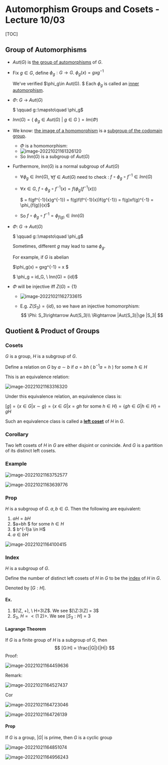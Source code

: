 # Automorphism Groups and Cosets - Lecture 10/03

[TOC]

## Group of Automorphisms

* $Aut(G)$ is <u>the group of automorphisms</u> of $G$. 

* Fix $g\in G,$  define $\phi_g:G \rightarrow G$. $\phi_g(x) = gxg^{-1}$

    We've verified $\phi_g\in Aut(G). $   Each $\phi_g$ is called an <u>inner automorphism</u>.

* $\Phi :\ G\ \rightarrow \ Aut(G)$

  $ \qquad g\:\:\mapsto\quad  \phi_g$

* $Inn(G) = \{\ \phi_g\in Aut(G)\  |\ g\in G\ \} = Im(\Phi)$

* We know:  <u>the image of a homomorphism</u> is a <u>subgroup of the codomain group</u>.

    * $\Phi$ is a homomorphism:
    * ![image-20221021161326120](./image-20221021161326120.png)
    * So $Inn(G)$ is a subgroup of $Aut(G)$

* Furthermore, $Inn(G)$ is  a normal subgroup of $Aut(G)$

    * $\forall \phi_g\in Inn(G)$, $\forall f\in Aut(G)$ need to check : $f\circ\phi_g\circ f^{-1}\in Inn(G)$

    * $\forall x \in G, \ f\circ\phi_g\circ f^{-1}(x) = f(\phi_g(f^{-1}(x)))$

        $ = f(gf^{-1}(x)g^{-1}) = f(g)f(f^{-1}(x))f(g^{-1}) = f(g)xf(g)^{-1} = \phi_{f(g)}(x)$

    * So $f\circ\phi_g\circ f^{-1} = \phi_{f(g)}\in Inn(G)$

* $\Phi :\ G\ \rightarrow \ Aut(G)$

  $ \qquad g\:\:\mapsto\quad  \phi_g$

    Sometimes, different $g$ may lead to same $\phi_g$.

    For example, if $G$ is abelian

    $\phi_g(x) = gxg^{-1} = x $

    $ \phi_g = id_G, \ Inn(G) = \{id\}$

* $\Phi$ will be injective iff $Z(G) = \{1\}$

    * ![image-20221021162733615](./image-20221021162733615.png)

    * E.g. $Z(S_3) = \{id\}$, so we have an injective homomorphism:
        $$
        \Phi: S_3\rightarrow Aut(S_3)\\
        \Rightarrow |Aut(S_3)|\ge |S_3|
        $$

## Quotient & Product of Groups

### Cosets

$G$ is a group, $H$ is a subgroup of $G$. 

Define a relation on $G$ by $a\sim b$ if $a=bh\ (\ b^{-1}a = h\ )$ for some $h\in H$

This is an equivalence relation:

![image-20221021163316320](./image-20221021163316320.png)

Under this equivalence relation, an equivalence class is: 

$[g] = \{x\in G|x\sim g\} = \{x\in G|x=gh \text{ for some } h\in H\} = \{gh\in G|h\in H\} = gH$

Such an equivalence class is called a <u>**left coset**</u> of $H$ in $G$.

### Corollary

Two left cosets of $H$ in $G$ are either disjoint or conincide. And $G$ is a partition of its distinct left cosets.

### Example

![image-20221021163752577](./image-20221021163752577.png)

![image-20221021163639776](./image-20221021163639776.png)

### Prop

$H$ is a subgroup of $G$.   $a,b \in G$.   Then the following are equivalent:

1. $aH = bH$
2. $a=bh $   for some   $h\in H$
3. $ b^{-1}a \in H$
4. $a\in bH$

![image-20221021164100415](./image-20221021164100415.png)

### Index

$H$ is a subgroup of $G$. 

Define the number of distinct left cosets of $H$ in $G$ to be the <u>index</u> of $H$ in $G$. 

Denoted by $[G:H]$.

#### Ex. 

1. $(\Z, +), \ H=3\Z$.  We see $[\Z:3\Z] = 3$
2. $S_3, \ H = <(1\ 2)>$.   We see $[S_3:H] = 3$

#### Lagrange Theorem

If $G$ is a finite group of $H$ is a subgroup of $G$, then
$$
[G:H] = \frac{|G|}{|H|}
$$
Proof:

![image-20221021164459636](./image-20221021164459636.png)

Remark:

![image-20221021164527437](./image-20221021164527437.png)



Cor

![image-20221021164723046](./image-20221021164723046.png)

![image-20221021164726139](./image-20221021164726139.png)

#### Prop

If $G$ is a group, $|G|$ is prime, then $G$ is a cyclic group

![image-20221021164851074](./image-20221021164851074.png)

![image-20221021164956243](./image-20221021164956243.png)
